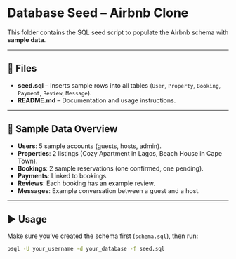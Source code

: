 # Database Seed – Airbnb Clone

This folder contains the SQL seed script to populate the Airbnb schema with **sample data**.

---

## 📂 Files
- **seed.sql** – Inserts sample rows into all tables (`User`, `Property`, `Booking`, `Payment`, `Review`, `Message`).
- **README.md** – Documentation and usage instructions.

---

## 🧪 Sample Data Overview
- **Users**: 5 sample accounts (guests, hosts, admin).
- **Properties**: 2 listings (Cozy Apartment in Lagos, Beach House in Cape Town).
- **Bookings**: 2 sample reservations (one confirmed, one pending).
- **Payments**: Linked to bookings.
- **Reviews**: Each booking has an example review.
- **Messages**: Example conversation between a guest and a host.

---

## ▶️ Usage

Make sure you’ve created the schema first (`schema.sql`), then run:

```bash
psql -U your_username -d your_database -f seed.sql
